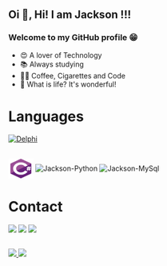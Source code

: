## Oi 👋, Hi! I am Jackson !!! 
### Welcome to my GitHub profile 😁

- 😍 A lover of Technology
- 📚 Always studying
- 👩‍💻 Coffee, Cigarettes and Code
- 🎉 What is life? It's wonderful!
  
##

# Languages
[![Delphi](https://img.shields.io/badge/delphi-black?style=for-the-badge&logo=delphi)](https://github.com/shaunroselt)
<div style="display: inline_block"><br>
  <img align="center" alt="Jackson-Csharp" height="40" width="50" src="https://raw.githubusercontent.com/devicons/devicon/master/icons/csharp/csharp-original.svg">
  <img align="center" alt="Jackson-Python" height="40" width="50" src="https://cdn.jsdelivr.net/gh/devicons/devicon@latest/icons/python/python-original-wordmark.svg" />
  <img align="center" alt="Jackson-MySql" height="40" width="50" src="https://cdn.jsdelivr.net/gh/devicons/devicon@latest/icons/mysql/mysql-original-wordmark.svg" />
</div>

# Contact
<div> 
  <a href="https://www.instagram.com/jackson.c.menezes/" target="_blank"><img src="https://img.shields.io/badge/-Instagram-%23E4405F?style=for-the-badge&logo=instagram&logoColor=white" target="_blank"></a>
  <a href = "mailto:syssoftsolucoestecnologia@gmail.com"><img src="https://img.shields.io/badge/-Gmail-%23333?style=for-the-badge&logo=gmail&logoColor=white" target="_blank"></a>
  <a href="https://www.linkedin.com/in/jackson-c-menezes-1a5242200" target="_blank"><img src="https://img.shields.io/badge/-LinkedIn-%230077B5?style=for-the-badge&logo=linkedin&logoColor=white" target="_blank"></a>   
</div>

##

<div>
<a href="https://github.com/JackMenezes">
<img height="180em" src="https://github-readme-stats.vercel.app/api/top-langs/?username=JackMenezes&layout=compact&langs_count=7&theme=dracula"/>
<img height="180em" src="https://github-readme-stats.vercel.app/api?username=JackMenezes&show_icons=true&theme=dracula&include_all_commits=true&count_private=true"/>
</div>
